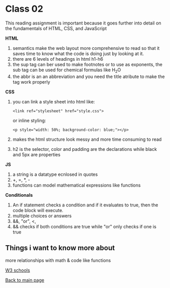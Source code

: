# Class 02
This reading assignment is important because it goes further into detail on the fundamentals of HTML, CSS, and JavaScript

**HTML**
1. semantics make the web layout more comprehensive to read so that it saves time to know what the code is doing just by looking at it.
2. there are 6 levels of headings in html h1-h6
3. the sup tag can ber used to make footnotes or to use as exponents, the sub tag can be used for chemical formulas like H<sub>2</sub>O
4. the abbr is an an abbreviation and you need the title atribute to make the tag work properly

**CSS**
1. you can link a style sheet into html like:

    ```
    <link ref="stylesheet" href="style.css">
    ```

    or inline styling:

    ```
    <p style="width: 50%; background-color: blue;"></p>
    ```

2. makes the html structure look messy and more time consuming to read

3. h2 is the selector, color and padding are the declarations while black and 5px are properties

**JS**
1. a string is a datatype ecnlosed in quotes
2. +, =, *, -
3. functions can model mathematical expressions like functions

**Conditionals**

1. An if statement checks a condition and if it evaluates to true, then the code block will execute.
2. multiple choices or answers
3. &&, "or", <,
4. && checks if both conditions are true while "or" only checks if one is true




## Things i want to know more about
more relationships with math & code like functions

[W3 schools](https://www.w3schools.com/)

[Back to main page](https://vadengrey.github.io/reading-notes/)
